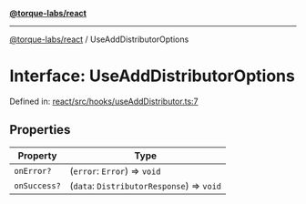 [**@torque-labs/react**](../README.md)

***

[@torque-labs/react](../README.md) / UseAddDistributorOptions

# Interface: UseAddDistributorOptions

Defined in: [react/src/hooks/useAddDistributor.ts:7](https://github.com/torque-labs/monorepo/blob/2ebf07140779767733d669c69d4b6e369a4193c3/packages/react/src/hooks/useAddDistributor.ts#L7)

## Properties

| Property | Type |
| ------ | ------ |
| <a id="onerror"></a> `onError?` | (`error`: `Error`) => `void` |
| <a id="onsuccess"></a> `onSuccess?` | (`data`: `DistributorResponse`) => `void` |
